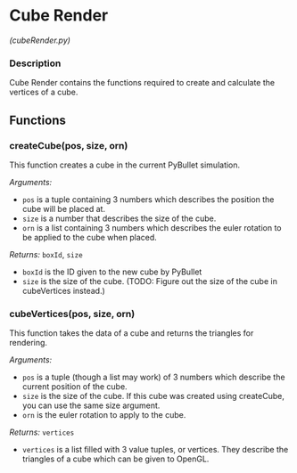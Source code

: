 # Cube Render
_(cubeRender.py)_

### Description

Cube Render contains the functions required to create and calculate the vertices
of a cube.

## Functions

### createCube(pos, size, orn)

This function creates a cube in the current PyBullet simulation.

*Arguments:*
- `pos` is a tuple containing 3 numbers which describes the position the cube will be placed at.
- `size` is a number that describes the size of the cube.
- `orn` is a list containing 3 numbers which describes the euler rotation to be applied to the cube when placed.

*Returns:*
`boxId`, `size`

- `boxId` is the ID given to the new cube by PyBullet
- `size` is the size of the cube. (TODO: Figure out the size of the cube in cubeVertices instead.)

### cubeVertices(pos, size, orn)

This function takes the data of a cube and returns the triangles for rendering.

*Arguments:*
- `pos` is a tuple (though a list may work) of 3 numbers which describe the current position of the cube.
- `size` is the size of the cube. If this cube was created using createCube, you can use the same size argument.
- `orn` is the euler rotation to apply to the cube.

*Returns:*
`vertices`

- `vertices` is a list filled with 3 value tuples, or vertices. They describe the triangles of a cube which can be given to OpenGL.
